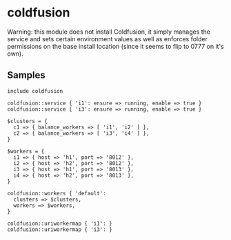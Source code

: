 coldfusion
==========

Warning: this module does not install Coldfusion, it simply manages the service
and sets certain environment values as well as enforces folder permissions on
the base install location (since it seems to flip to 0777 on it's own).

Samples
-------
```
include coldfusion
```
```
coldfusion::service { 'i1': ensure => running, enable => true }
coldfusion::service { 'i3': ensure => running, enable => true }
```
```
$clusters = {
  c1 => { balance_workers => [ 'i1', 'i2' ] },
  c2 => { balance_workers => [ 'i3', 'i4' ] },
}
```
```
$workers = {
  i1 => { host => 'h1', port => '8012' },
  i2 => { host => 'h2', port => '8012' },
  i3 => { host => 'h1', port => '8013' },
  i4 => { host => 'h2', port => '8013' },
}
```
```
coldfusion::workers { 'default':
  clusters => $clusters,
  workers => $workers,
}
```
```
coldfusion::uriworkermap { 'i1': }
coldfusion::uriworkermap { 'i3': }
```
